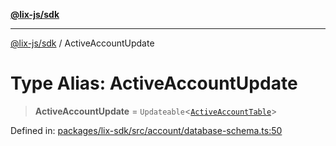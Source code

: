 [**@lix-js/sdk**](../README.md)

***

[@lix-js/sdk](../globals.md) / ActiveAccountUpdate

# Type Alias: ActiveAccountUpdate

> **ActiveAccountUpdate** = `Updateable`\<[`ActiveAccountTable`](ActiveAccountTable.md)\>

Defined in: [packages/lix-sdk/src/account/database-schema.ts:50](https://github.com/opral/monorepo/blob/f4435d280cb682cf73d4f843d615781e28b8d0ec/packages/lix-sdk/src/account/database-schema.ts#L50)

